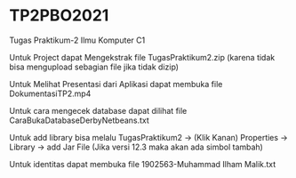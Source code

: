 # TP2PBO2021
Tugas Praktikum-2 Ilmu Komputer C1

Untuk Project dapat Mengekstrak file TugasPraktikum2.zip (karena tidak bisa mengupload sebagian file jika tidak dizip)

Untuk Melihat Presentasi dari Aplikasi dapat membuka file DokumentasiTP2.mp4

Untuk cara mengecek database dapat dilihat file CaraBukaDatabaseDerbyNetbeans.txt

Untuk add library bisa melalu TugasPraktikum2 -> (Klik Kanan) Properties -> Library -> add Jar File (Jika versi 12.3 maka akan ada simbol tambah)

Untuk identitas dapat membuka file 1902563-Muhammad Ilham Malik.txt

